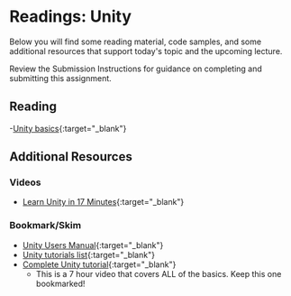 # Readings: Unity

Below you will find some reading material, code samples, and some additional resources that support today's topic and the upcoming lecture.

Review the Submission Instructions for guidance on completing and submitting this assignment.

## Reading

-[Unity basics](https://superjumpmagazine.com/how-to-learn-unity-basics-in-8-minutes-c9c10839e9b9){:target="_blank"}

## Additional Resources

### Videos

- [Learn Unity in 17 Minutes](https://www.youtube.com/watch?v=E6A4WvsDeLE){:target="_blank"}

### Bookmark/Skim

- [Unity Users Manual](https://docs.unity3d.com/Manual/index.html){:target="_blank"}
- [Unity tutorials list](https://gamedevacademy.org/best-unity-tutorials/){:target="_blank"}
- [Complete Unity tutorial](https://www.youtube.com/watch?v=gB1F9G0JXOo){:target="_blank"}
  - This is a 7 hour video that covers ALL of the basics. Keep this one bookmarked!
